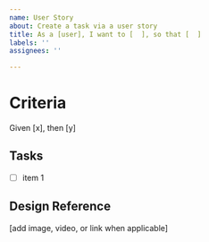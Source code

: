 ```yaml
---
name: User Story
about: Create a task via a user story
title: As a [user], I want to [  ], so that [  ]
labels: ''
assignees: ''

---
```


# Criteria
Given [x], then [y]


## Tasks
- [ ] item 1


## Design Reference
[add image, video, or link when applicable]
